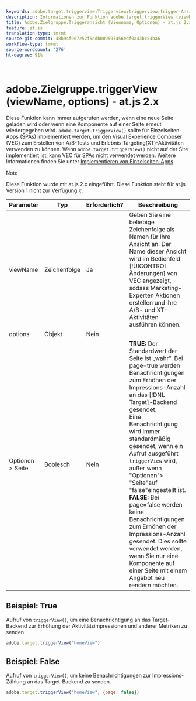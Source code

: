 ```yaml
---
keywords: adobe.target.triggerview;Triggerview;triggerview;trigger-Ansicht;at.js;Funktionen;funktion;Viewname;viewname;Anzeigename
description: Informationen zur Funktion adobe.target.triggerView (viewName, options) für die JavaScript-Bibliothek von Adobe Target at.js.
title: Adobe.Zielgruppe.Triggeransicht (Viewname, Optionen) - at.js 2.x
feature: at.js
translation-type: tm+mt
source-git-commit: 48b94f967252f5ddb009597456edf0a43bc54ba6
workflow-type: tm+mt
source-wordcount: '276'
ht-degree: 91%

---
```



# adobe.Zielgruppe.triggerView (viewName, options) - at.js 2.x

Diese Funktion kann immer aufgerufen werden, wenn eine neue Seite geladen wird oder wenn eine Komponente auf einer Seite erneut wiedergegeben wird. `adobe.target.triggerView()` sollte für Einzelseiten-Apps (SPAs) implementiert werden, um den Visual Experience Composer (VEC) zum Erstellen von A/B-Tests und Erlebnis-Targeting(XT)-Aktivitäten verwenden zu können. Wenn `adobe.target.triggerView()` nicht auf der Site implementiert ist, kann VEC für SPAs nicht verwendet werden. Weitere Informationen finden Sie unter [Implementieren von Einzelseiten-Apps](/help/c-implementing-target/c-implementing-target-for-client-side-web/how-to-deployatjs/target-atjs-single-page-application.md).

>[!NOTE]
>
>Diese Funktion wurde mit at.js 2.x eingeführt. Diese Funktion steht für at.js Version 1 nicht zur Verfügung.*x*.

| Parameter | Typ | Erforderlich? | Beschreibung |
| --- | --- | --- | --- |
| viewName | Zeichenfolge | Ja | Geben Sie eine beliebige Zeichenfolge als Namen für Ihre Ansicht an. Der Name dieser Ansicht wird im Bedienfeld [!UICONTROL Änderungen] von VEC angezeigt, sodass Marketing-Experten Aktionen erstellen und ihre A/B- und XT-Aktivitäten ausführen können. |
| options | Objekt | Nein |  |
| Optionen > Seite | Boolesch | Nein | **TRUE:** Der Standardwert der Seite ist „wahr“. Bei page=true werden Benachrichtigungen zum Erhöhen der Impressions-Anzahl an das [!DNL Target]-Backend gesendet.<br>Eine Benachrichtigung wird immer standardmäßig gesendet, wenn ein Aufruf ausgeführt  `triggerView` wird, außer wenn &quot;Optionen&quot;> &quot;Seite&quot;auf &quot;false&quot;eingestellt ist.<br>**FALSE:** Bei page=false werden keine Benachrichtigungen zum Erhöhen der Impressions-Anzahl gesendet. Dies sollte verwendet werden, wenn Sie nur eine Komponente auf einer Seite mit einem Angebot neu rendern möchten. |

## Beispiel: True

Aufruf von `triggerView()`, um eine Benachrichtigung an das Target-Backend zur Erhöhung der Aktivitätsimpressionen und anderer Metriken zu senden.

```javascript
adobe.target.triggerView("homeView")
```

## Beispiel: False

Aufruf von `triggerView()`, um keine Benachrichtigungen zur Impressions-Zählung an das Target-Backend zu senden.

```javascript
adobe.target.triggerView("homeView", {page: false})
```
